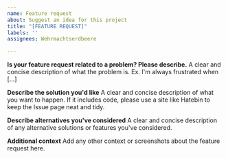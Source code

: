 ```yaml
---
name: Feature request
about: Suggest an idea for this project
title: "[FEATURE REQUEST]"
labels: ''
assignees: Wehrmachtserdbeere

---
```


**Is your feature request related to a problem? Please describe.**
A clear and concise description of what the problem is. Ex. I'm always frustrated when [...]

**Describe the solution you'd like**
A clear and concise description of what you want to happen. If it includes code, please use a site like Hatebin to keep the Issue page neat and tidy.

**Describe alternatives you've considered**
A clear and concise description of any alternative solutions or features you've considered.

**Additional context**
Add any other context or screenshots about the feature request here.
